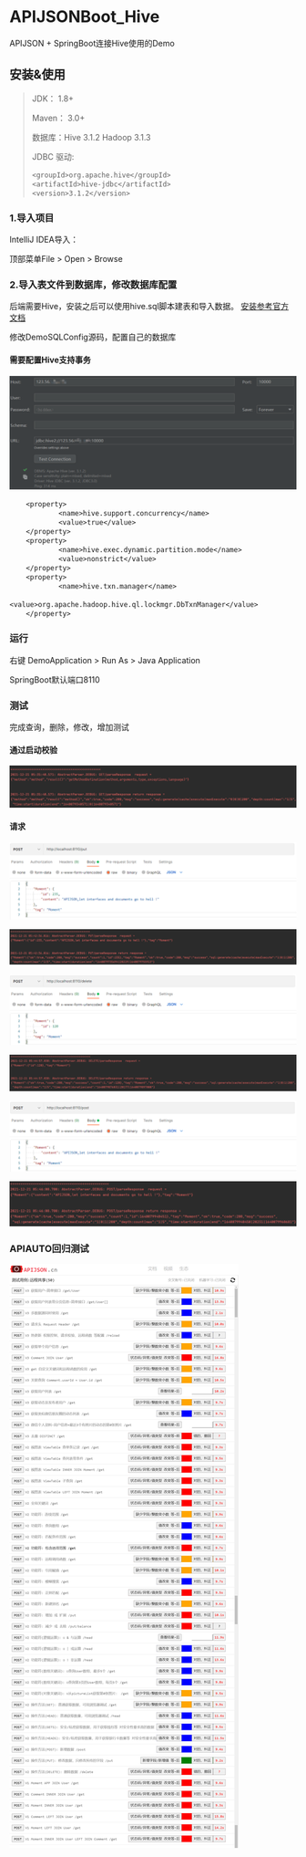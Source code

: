 # APIJSONBoot_Hive

APIJSON + SpringBoot连接Hive使用的Demo

## 安装&使用
>JDK： 1.8+
>
>Maven： 3.0+
>
>数据库：Hive 3.1.2 Hadoop 3.1.3
>
>JDBC 驱动: 
>
>```
><groupId>org.apache.hive</groupId>
><artifactId>hive-jdbc</artifactId>
><version>3.1.2</version>
>```
### 1.导入项目

IntelliJ IDEA导入：

顶部菜单File > Open > Browse

### 2.导入表文件到数据库，修改数据库配置

后端需要Hive，安装之后可以使用hive.sql脚本建表和导入数据。
[安装参考官方文档](https://cwiki.apache.org/confluence/display/Hive/Home)

修改DemoSQLConfig源码，配置自己的数据库

#### 需要配置Hive支持事务

![image-20211221175137970](README.assets/image-20211221175137970.png)

        <property>
                <name>hive.support.concurrency</name>
                <value>true</value>
        </property>
        <property>
                <name>hive.exec.dynamic.partition.mode</name>
                <value>nonstrict</value>
        </property>
        <property>
                <name>hive.txn.manager</name>
                <value>org.apache.hadoop.hive.ql.lockmgr.DbTxnManager</value>
        </property>

### 运行

右键 DemoApplication > Run As > Java Application

SpringBoot默认端口8110

### 测试

完成查询，删除，修改，增加测试

#### 通过启动校验

![image-20211221174153088](README.assets/image-20211221174153088.png)

#### 请求

![image-20211221174324083](README.assets/image-20211221174324083.png)

![image-20211221174344143](README.assets/image-20211221174344143.png)

![image-20211221174426051](README.assets/image-20211221174426051.png)

![image-20211221174523432](README.assets/image-20211221174523432.png)

![image-20211221174603741](README.assets/image-20211221174603741.png)

![image-20211221174659499](README.assets/image-20211221174659499.png)

### APIAUTO回归测试

![APIAUTO截图](README.assets/APIAUTO截图.png)
